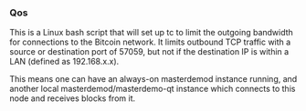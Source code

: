 ### Qos ###

This is a Linux bash script that will set up tc to limit the outgoing bandwidth for connections to the Bitcoin network. It limits outbound TCP traffic with a source or destination port of 57059, but not if the destination IP is within a LAN (defined as 192.168.x.x).

This means one can have an always-on masterdemod instance running, and another local masterdemod/masterdemo-qt instance which connects to this node and receives blocks from it.
